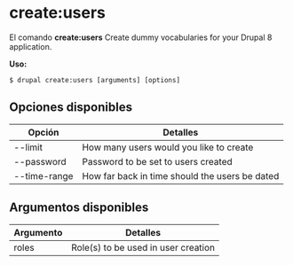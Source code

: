# create:users
El comando **create:users** Create dummy vocabularies for your Drupal 8 application.

**Uso:**
```
$ drupal create:users [arguments] [options] 
```

## Opciones disponibles
Opción | Detalles
-------|-------------
--limit | How many users would you like to create
--password | Password to be set to users created
--time-range | How far back in time should the users be dated

## Argumentos disponibles
Argumento | Detalles
---------|-------------
roles | Role(s) to be used in user creation
